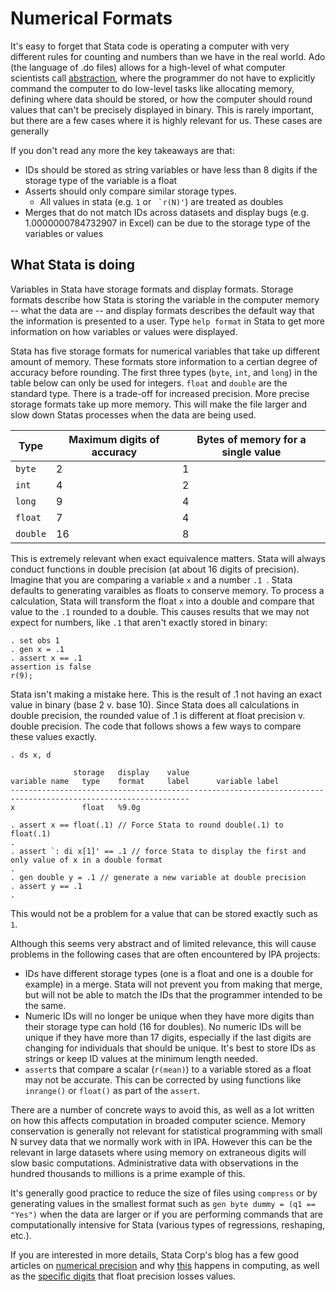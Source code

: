 # Numerical Formats

It's easy to forget that Stata code is operating a computer with very different rules for counting and numbers than we have in the real world. Ado (the language of .do files) allows for a high-level of what computer scientists call [abstraction]([https://en.wikipedia.org/wiki/Abstraction_layer), where the programmer do not have to explicitly command the computer to do low-level tasks like allocating memory, defining where data should be stored, or how the computer should round values that can't be precisely displayed in binary. This is rarely important, but there are a few cases where it is highly relevant for us. These cases are generally 

If you don't read any more the key takeaways are that:
- IDs should be stored as string variables or have less than 8 digits if the storage type of the variable is a float
- Asserts should only compare similar storage types.
  - All values in stata (e.g. `1` or `` `r(N)'``) are treated as doubles
- Merges that do not match IDs across datasets and display bugs (e.g. 1.0000000784732907 in Excel) can be due to the storage type of the variables or values

## What Stata is doing

Variables in Stata have storage formats and display formats. Storage formats describe how Stata is storing the variable in the computer memory -- what the data are -- and display formats describes the default way that the information is presented to a user. Type `help format` in Stata to get more information on how variables or values were displayed.

Stata has five storage formats for numerical variables that take up different amount of memory. These formats store information to a certian degree of accuracy before rounding.  The first three types (`byte`, `int`, and `long`) in the table below can only be used for integers. `float` and `double` are the standard type. There is a trade-off for increased precision. More precise storage formats take up more memory. This will make the file larger and slow down Statas processes when the data are being used.

| Type | Maximum digits of accuracy | Bytes of memory for a single value|
| ---- | ----- |--------- |
| `byte`  | 2 | 1|
| `int`  | 4  | 2|
| `long`  | 9  | 4|
| `float`  | 7  | 4|
| `double`  | 16  | 8|

This is extremely relevant when exact equivalence matters. Stata will always conduct functions in double precision (at about 16 digits of precision). Imagine that you are comparing a variable `x` and a number `.1 `. Stata defaults to generating varaibles as floats to conserve memory. To process a calculation, Stata will transform the float `x` into a double and compare that value to the `.1` rounded to a double. This causes results that we may not expect for numbers, like `.1` that aren't exactly stored in binary:

````
. set obs 1
. gen x = .1
. assert x == .1
assertion is false
r(9);
````

Stata isn't making a mistake here. This is the result of .1 not having an exact value in binary (base 2 v. base 10). Since Stata does all calculations in double precision, the rounded value of .1 is different at float precision v. double precision. The code that follows shows a few ways to compare these values exactly. 

````
. ds x, d

              storage   display    value
variable name   type    format     label      variable label
--------------------------------------------------------------------------------------------------------------
x               float   %9.0g       

. assert x == float(.1) // Force Stata to round double(.1) to float(.1)
.
. assert `: di x[1]' == .1 // force Stata to display the first and only value of x in a double format
.
. gen double y = .1 // generate a new variable at double precision
. assert y == .1
.
````

This would not be a problem for a value that can be stored exactly such as `1`.

Although this seems very abstract and of limited relevance, this will cause problems in the following cases that are often encountered by IPA projects:
- IDs have different storage types (one is a float and one is a double for example) in a merge. Stata will not prevent you from making that merge, but will not be able to match the IDs that the programmer intended to be the same.
- Numeric IDs will no longer be unique when they have more digits than their storage type can hold (16 for doubles). No numeric IDs will be unique if they have more than 17 digits, especially if the last digits are changing for individuals that should be unique. It's best to store IDs as strings or keep ID values at the minimum length needed.
- `assert`s that compare a scalar (`r(mean)`) to a variable stored as a float may not be accurate. This can be corrected by using functions like `inrange()` or `float()` as part of the `assert`.

There are a number of concrete ways to avoid this, as well as a lot written on how this affects computation in broaded computer science. Memory conservation is generally not relevant for statistical programming with small N survey data that we normally work with in IPA. However this can be the relevant in large datasets where using memory on extraneous digits will slow basic computations. Administrative data with observations in the hundred thousands to millions is a prime example of this. 

It's generally good practice to reduce the size of files using `compress` or by generating values in the smallest format such as  `gen byte dummy = (q1 == "Yes")` when the data are larger or if you are performing commands that are computationally intensive for Stata (various types of regressions, reshaping, etc.). 

If you are interested in more details, Stata Corp's blog has a few good articles on [numerical precision](https://blog.stata.com/2011/06/17/precision-yet-again-part-i/) and why [this](https://blog.stata.com/2011/06/23/precision-yet-again-part-ii/) happens in computing, as well as the [specific digits](https://www.stata.com/support/faqs/data-management/float-data-type/) that float precision losses values.
